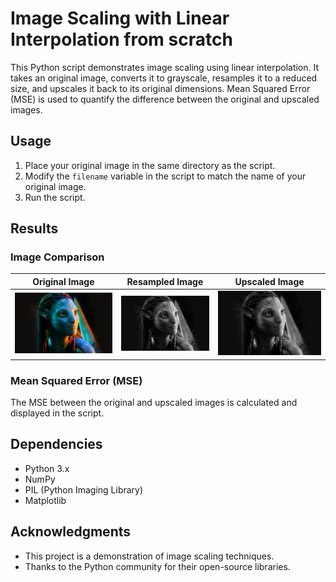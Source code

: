 # Image Scaling with Linear Interpolation from scratch

This Python script demonstrates image scaling using linear interpolation. It takes an original image, converts it to grayscale, resamples it to a reduced size, and upscales it back to its original dimensions. Mean Squared Error (MSE) is used to quantify the difference between the original and upscaled images.

## Usage

1. Place your original image in the same directory as the script.
2. Modify the `filename` variable in the script to match the name of your original image.
3. Run the script.

## Results

### Image Comparison

| Original Image | Resampled Image | Upscaled Image |
| -------------- | --------------- | -------------- |
| ![Original](avatar.jpg) | ![Resampled](avatar_resampled_image.jpg) | ![Upscaled](avatar_upscaled_image.jpg) |

### Mean Squared Error (MSE)

The MSE between the original and upscaled images is calculated and displayed in the script.

## Dependencies

- Python 3.x
- NumPy
- PIL (Python Imaging Library)
- Matplotlib


## Acknowledgments

- This project is a demonstration of image scaling techniques.
- Thanks to the Python community for their open-source libraries.


